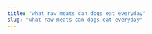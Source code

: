 ```yaml
---
title: "what raw meats can dogs eat everyday"
slug: "what-raw-meats-can-dogs-eat-everyday"
---
```


